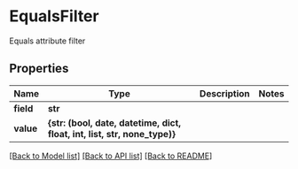 # EqualsFilter

Equals attribute filter
## Properties
Name | Type | Description | Notes
------------ | ------------- | ------------- | -------------
**field** | **str** |  | 
**value** | **{str: (bool, date, datetime, dict, float, int, list, str, none_type)}** |  | 

[[Back to Model list]](../README.md#documentation-for-models) [[Back to API list]](../README.md#documentation-for-api-endpoints) [[Back to README]](../README.md)


